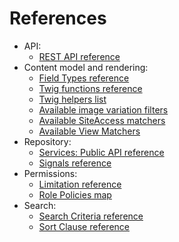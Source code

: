 # References

- API:
    - [REST API reference](https://github.com/ezsystems/ezpublish-kernel/blob/master/doc/specifications/rest/REST-API-V2.rst)
- Content model and rendering:
    - [Field Types reference](api/field_type_reference.md)
    - [Twig functions reference](guide/content_rendering.md#twig-functions-reference)
    - [Twig helpers list](guide/design.md#twig-helper)
    - [Available image variation filters](guide/images.md#available-filters)
    - [Available SiteAccess matchers](guide/siteaccess.md#available-matchers)
    - [Available View Matchers](guide/content_rendering.md#available-matchers)
- Repository:
    - [Services: Public API reference](guide/repository.md#services-public-api)
    - [Signals reference](guide/repository.md#signals-reference)
- Permissions:
    - [Limitation reference](guide/permissions.md#limitations)
    - [Role Policies map](guide/permissions.md#available-policies)
- Search:
    - [Search Criteria reference](guide/search.md#search-criteria-reference)
    - [Sort Clause reference](guide/search.md#sort-clauses-reference)
